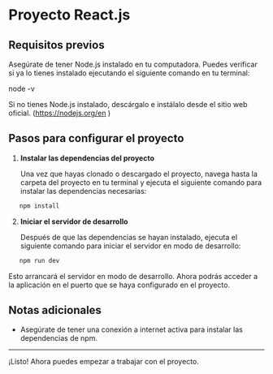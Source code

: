 # Proyecto React.js

## Requisitos previos

Asegúrate de tener Node.js instalado en tu computadora. Puedes verificar si ya lo tienes instalado ejecutando el siguiente comando en tu terminal:

node -v

Si no tienes Node.js instalado, descárgalo e instálalo desde el sitio web oficial. (https://nodejs.org/en )

## Pasos para configurar el proyecto

1. **Instalar las dependencias del proyecto**

   Una vez que hayas clonado o descargado el proyecto, navega hasta la carpeta del proyecto en tu terminal y ejecuta el siguiente comando para instalar las dependencias necesarias:
```bash
   npm install
```

2. **Iniciar el servidor de desarrollo**

   Después de que las dependencias se hayan instalado, ejecuta el siguiente comando para iniciar el servidor en modo de desarrollo:
```bash
   npm run dev
```
   Esto arrancará el servidor en modo de desarrollo. Ahora podrás acceder a la aplicación en el puerto que se haya configurado en el proyecto.

## Notas adicionales

- Asegúrate de tener una conexión a internet activa para instalar las dependencias de npm.

---

¡Listo! Ahora puedes empezar a trabajar con el proyecto.
